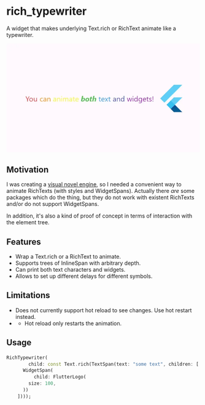 
# rich_typewriter

A widget that makes underlying Text.rich or RichText animate like a typewriter.

![Preview](https://github.com/peaashmeter/rich_typewriter/blob/3e3fe2fb1996fc0bbe8e4d83fbffea354a696538/rich_typewriter_preview.webp)

## Motivation
I was creating a [visual novel engine](https://pub.dev/packages/npdart),
so I needed a convenient way to animate RichTexts (with styles and WidgetSpans).
Actually there *are* some packages which do the thing, but they do not work with existent
RichTexts and/or do not support WidgetSpans.

In addition, it's also a kind of proof of concept in terms of interaction with the element tree. 

## Features

- Wrap a Text.rich or a RichText to animate.
- Supports trees of InlineSpan with arbitrary depth.
- Can print both text characters and widgets.
- Allows to set up different delays for different symbols.

## Limitations

- Does not currently support hot reload to see changes. Use hot restart instead.
- - Hot reload only restarts the animation.

## Usage

```dart
RichTypewriter(
        child: const Text.rich(TextSpan(text: "some text", children: [
      WidgetSpan(
          child: FlutterLogo(
        size: 100,
      ))
    ])));
```
